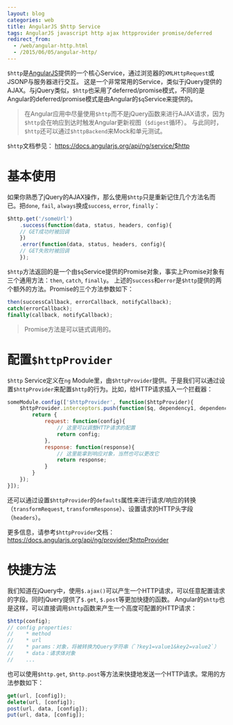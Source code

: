 ```yaml
---
layout: blog 
categories: web
title: AngularJS $http Service
tags: AngularJS javascript http ajax httpprovider promise/deferred
redirect_from:
  - /web/angular-http.html
  - /2015/06/05/angular-http/
---
```


`$http`是[AngularJS][angular]提供的一个核心Service，通过浏览器的`XMLHttpRequest`或JSONP与服务器进行交互。
这是一个非常常用的Service，类似于jQuery提供的AJAX。与jQuery类似，`$http`也采用了deferred/promise模式，不同的是Angular的deferred/promise模式是由Angular的`$q`Service来提供的。

> 在Angular应用中尽量使用`$http`而不是jQuery函数来进行AJAX请求，因为`$http`会在响应到达时触发Angular更新视图（`$digest`循环）。
> 与此同时，`$http`还可以通过`$httpBackend`来Mock和单元测试。

`$http`文档参见： https://docs.angularjs.org/api/ng/service/$http

# 基本使用

如果你熟悉了jQuery的AJAX操作，那么使用`$http`只是重新记住几个方法名而已。把`done`, `fail`, `always`换成`success`, `error`, `finally`：

```javascript
$http.get('/someUrl')
    .success(function(data, status, headers, config){
    // GET成功时被回调
    })
    .error(function(data, status, headers, config){
    // GET失败时被回调
    });
```

`$http`方法返回的是一个由`$q`Service提供的Promise对象，事实上Promise对象有三个通用方法：`then`, `catch`, `finally`。
上述的`success`和`error`是`$http`提供的两个额外的方法。Promise的三个方法参数如下：

```javascript
then(successCallback, errorCallback, notifyCallback);
catch(errorCallback);
finally(callback, notifyCallback);
```

> Promise方法是可以链式调用的。

# 配置`$httpProvider`

`$http` Service定义在`ng` Module里，由`$httpProvider`提供。于是我们可以通过设置`$httpProvider`来配置`$http`的行为。比如，给HTTP请求插入一个拦截器：

```javascript
someModule.config(['$httpProvider', function($httpProvider){
    $httpProvider.interceptors.push(function($q, dependency1, dependency2){
        return {
            request: function(config){
                // 这里可以调整HTTP请求的配置
                return config;
            },
            response: function(response){
                // 这里能拿到响应对象，当然也可以更改它
                return response;
            }
        }
    });
}]);
```

还可以通过设置`$httpProvider`的`defaults`属性来进行请求/响应的转换（`transformRequest`, `transformResponse`）、设置请求的HTTP头字段（`headers`）。

更多信息，请参考`$httpProvider`文档： https://docs.angularjs.org/api/ng/provider/$httpProvider

<!--more-->

# 快捷方法

我们知道在jQuery中，使用`$.ajax()`可以产生一个HTTP请求，可以任意配置请求的字段。同时jQuery提供了`$.get`, `$.post`等更加快捷的函数。
Angular的`$http`也是这样，可以直接调用`$http`函数来产生一个高度可配置的HTTP请求：

```javascript
$http(config);
// config properties:
//    * method
//    * url
//    * params：对象，将被转换为Query字符串（`?key1=value1&key2=value2`）
//    * data：请求体对象
//    ...
```

也可以使用`$http.get`, `$http.post`等方法来快捷地发送一个HTTP请求。常用的方法参数如下：

```javascript
get(url, [config]);
delete(url, [config]);
post(url, data, [config]);
put(url, data, [config]);
```

[angular]: https://docs.angularjs.org
